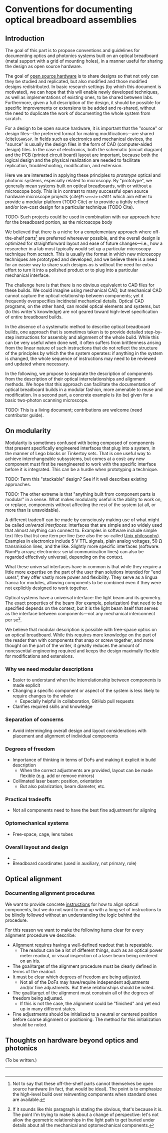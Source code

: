 <!--
This file is part of OpenScan-Hardware
Copyright 2023 OpenScan Contributors
SPDX-License-Identifier: CC-BY-SA-4.0
-->

# Conventions for documenting optical breadboard assemblies

## Introduction

The goal of this part is to propose conventions and guidelines for documenting
optics and photonics systems built on an optical breadboard (metal support with
a grid of mounting holes), in a manner useful for sharing the design as open
source hardware.

The goal of [open source hardware](https://www.oshwa.org/definition/) is to
share designs so that not only can they be studied and replicated, but also
modified and those modified designs redistributed. In basic research settings
(by which this document is motivated), we can hope that this will enable newly
developed techniques, as well as implementations of existing ones, to be shared
between labs. Furthermore, given a full description of the design, it should be
possible for specific improvements or extensions to be added and re-shared,
without the need to duplicate the work of documenting the whole system from
scratch.

For a design to be open source hardware, it is important that the "source" or
design files—the preferred format for making modifications—are shared
{cite}`OSHWSoP`. In fields such as electronics and mechanical devices, the
"source" is usually the design files in the form of CAD (computer-aided design)
files. In the case of electronics, both the schematic (circuit diagram) and the
PCB (printed circuit board) layout are important, because both the logical
design and the physical realization are needed to facilitate replication,
troubleshooting, modification, and extension.

Here we are interested in applying these principles to _prototype_ optical and
photonic systems, especially related to microscopy. By "prototype", we
generally mean systems built on optical breadboards, with or without a
microscope body. This is in contrast to many successful open source hardware
microscope projects {cite}`Eisenstein2021` which aim either to provide a
modular platform (TODO Cite) or to provide a tightly refined and/or low-cost
design for a particular technique (TODO Cite).

TODO: Such projects could be used in combination with our approach here for the
breadboard portion, as the microscope body

We believed that there is a niche for a complementary approach where
off-the-shelf parts[^ots-oshw] are preferred whereever possible, and the
overall design is optimized for straightforward layout and ease of future
changes—i.e., how a researcher in a lab most typically would set up a
particular microscopy technique from scratch. This is usually the format in
which new microscopy techniques are prototyped and developed, and we believe
there is a need for an easier way to share such designs _as is_ without the
need for extra effort to turn it into a polished product or to plug into a
particular mechanical interface.

The challenge here is that there is no obvious equivalent to CAD files for
these builds. We could imagine using mechanical CAD, but mechanical CAD cannot
capture the optical relationship between components; yet it frequently
overspecifies incidnetal mechanical details. Optical CAD programs, on the other
hand, can model optical elements and systems, but (to this writer's knowledge)
are not geared toward high-level specification of entire breadboard builds.

In the absence of a systematic method to describe optical breadboard builds,
one approach that is sometimes taken is to provide detailed step-by-step
instructions for assembly and alignment of the whole build. While this can be
very useful when done well, it often suffers from brittlenness arising from the
linear nature of such instructions that do not reflect the structure of the
principles by which the the system operates: if anything in the system is
changed, the whole sequence of instructions may need to be reviewed and updated
where necessary.

In the following, we propose to separate the description of components from the
description of their optical interrelationships and alignment methods. We hope
that this approach can facilitate the documentation of optical breadboard
builds in a modular fashion, more amenable to reuse and modification. In a
second part, a concrete example is (to be) given for a basic two-photon
scanning microscope.

TODO: This is a living document; contributions are welcome (need contributor
guide).

## On modularity

Modularity is sometimes confused with being composed of components that present
specifically engineered interfaces that plug into a system, in the manner of
Lego blocks or Tinkertoy sets. That is one useful way to achieve
interchangeable subsystems, but comes at a cost: any new component must first
be reengineered to work with the specific interface before it is integrated.
This can be a hurdle when prototyping a technique.

TODO: Term this "stackable" design? See if it well describes existing
approaches.

TODO: The other extreme is that "anything built from component parts is
modular" in a sense. What makes modularity useful is the ability to work on, or
replace, components without affecting the rest of the system (at all, or more
than is unavoidable).

A different tradeoff can be made by consciously making use of what might be
called _universal interfaces_: interfaces that are simple and so widely used
that almost anything can connect to. Examples in software include simple text
files that list one item per line (see also the so-called
[Unix philosophy](https://en.wikipedia.org/wiki/Unix_philosophy)). Examples in
electronics include 5 V TTL signals, plain analog voltages, 50 Ω transmission
lines, and the like. Slightly more specific interfaces (software: NumPy arrays;
electronics: serial communication lines) can also be regarded effectively
universal, depending on the context.

What these universal interfaces have in common is that while they require a
little more expertise on the part of the user than solutions intended for "end
users", they offer vastly more power and flexibility. They serve as a lingua
franca for modules, allowing components to be combined even if they were not
explicitly designed to work together.

Optical systems have a universal interface: the light beam and its geometry.
The exact properties of the beam (for example, polarization) that need to be
specified depends on the context, but it is the light beam itself that serves
as the interface between components—not any mechanical interconnect per
se[^obvious].

We believe that modular description is possible with free-space optics on an
optical breadboard. While this requires more knowledge on the part of the
reader than with components that snap or screw together, and more thought on
the part of the writer, it greatly reduces the amount of nonessential
engineering required and keeps the design maximally flexible for modifications
and extensions.

### Why we need modular descriptions

- Easier to understand when the interrelationship between components is made
  explicit
- Changing a specific component or aspect of the system is less likely to
  require changes to the whole
  - Especially helpful in collaboration, GitHub pull requests
- Clarifies required skills and knowledge

### Separation of concerns

- Avoid intermingling overall design and layout considerations with placement
  and alignment of individual components

### Degrees of freedom

- Importance of thinking in terms of DoFs and making it explicit in build
  description
  - When the correct adjustments are provided, layout can be made flexible
    (e.g. add or remove mirrors)
- Collimated laser beam: position, orientation
  - But also polarization, beam diameter, etc.

### Practical tradeoffs

- Not all components need to have the best fine adjustment for aligning

### Optomechanical systems

- Free-space, cage, lens tubes

### Overall layout and design

- ...
- Breadboard coordinates (used in auxiliary, not primary, role)

## Optical alignment

### Documenting alignment procedures

We want to provide concrete [instructions](./align.md) for how to align optical
components, but we do not want to end up with a long set of instructions to be
blindly followed without an understanding the logic behind the procedure.

For this reason we want to make the following items clear for every alignment
procedure we describe:

- Alignment requires having a well-defined readout that is repeatable.
  - The readout can be a lot of different things, such as an optical power
    meter readout, or visual inspection of a laser beam being centered on an
    iris.
- The goal/target of the alignment procedure must be clearly defined in terms
  of the readout.
- It must be clear which degrees of freedom are being adjusted.
  - Not all of the DoFs may have/require independent adjustments and/or fine
    adjustments. But these relationships should be noted.
- The goal/target of the alignment must constrain all of the degrees of freedom
  being adjusted.
  - If this is not the case, the alignment could be "finished" and yet end up
    in many different states.
- Fine adjustments should be initialized to a neutral or centered position
  before coarse alignment or positioning. The method for this initialization
  should be noted.

## Thoughts on hardware beyond optics and photonics

(To be written.)

______________________________________________________________________

```{bibliography}
```

[^ots-oshw]: Not to say that these off-the-shelf parts cannot themselves be open source
    hardware (in fact, that would be ideal). The point is to emphasize the
    high-level build over reinventing components when standard ones are available.

[^obvious]: If it sounds like this paragraph is stating the obvious, that's because it is.
    The point I'm trying to make is about a change of perspective: let's not allow
    the geometric relationships in the light path to get buried under details about
    all the mechanical and optomechanical components.
